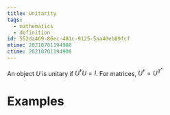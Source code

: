 ```yaml
---
title: Unitarity
tags:
  - mathematics
  - definition
id: 552da469-86ec-401c-9125-5aa40eb89fcf
mtime: 20210701194908
ctime: 20210701194908
---
```


An object $U$ is unitary if $U^\dagger U=I$.
For matrices, $U^{\dagger}= U^{T^*}$

# Examples
